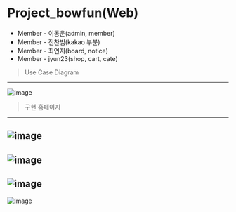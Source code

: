 # Project_bowfun(Web)

+ Member - 이동운(admin, member)
+ Member - 전찬범(kakao 부분)
+ Member - 최연지(board, notice)
+ Member - jyun23(shop, cart, cate)

> Use Case Diagram
-----------
![image](https://github.com/jyun23/bowfun/assets/101920588/1bde8b3c-3b7f-4d98-8e42-1bd55cf79dc4)

> 구현 홈페이지
-----------
![image](https://github.com/jyun23/bowfun/assets/101920588/c16e1e4e-0b4b-4941-8d78-bb1a3084c406)
--
![image](https://github.com/jyun23/bowfun/assets/101920588/1c79df1a-756a-4031-89a9-ebda4209846b)
--
![image](https://github.com/jyun23/bowfun/assets/101920588/912a1751-4390-4779-8278-58a00699ed30)
--
![image](https://github.com/jyun23/bowfun/assets/101920588/133924d0-95f0-41f1-b1f4-7ce6f1232161)
